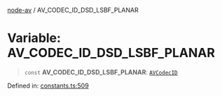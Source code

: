 [node-av](../globals.md) / AV\_CODEC\_ID\_DSD\_LSBF\_PLANAR

# Variable: AV\_CODEC\_ID\_DSD\_LSBF\_PLANAR

> `const` **AV\_CODEC\_ID\_DSD\_LSBF\_PLANAR**: [`AVCodecID`](../type-aliases/AVCodecID.md)

Defined in: [constants.ts:509](https://github.com/seydx/av/blob/f8631fc881b394300b1479f511d55cf1c370a87f/src/constants/constants.ts#L509)

